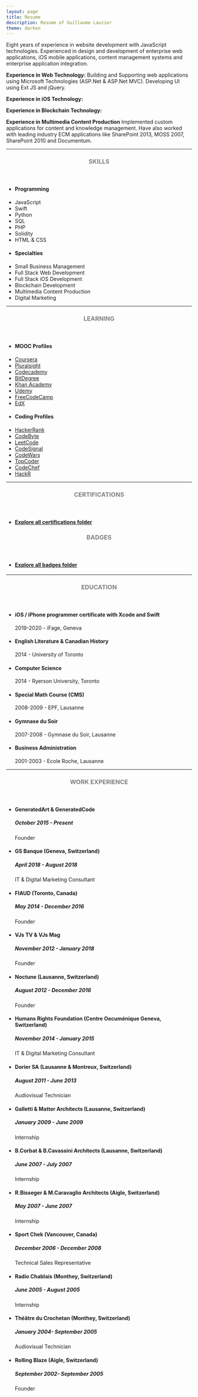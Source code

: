 ```yaml
---
layout: page
title: Resume
description: Resume of Guillaume Lauzier
theme: darken
---
```

Eight years of experience in website development with JavaScript technologies. Experienced in design and development of enterprise web applications, iOS mobile applications, content management systems and enterprise application integration.

**Experience in Web Technology:**
Building and Supporting web applications using Microsoft Technologies (ASP.Net & ASP.Net MVC). Developing UI using Ext JS and jQuery.

**Experience in iOS Technology:**


**Experience in Blockchain Technology:**


**Experience in Multimedia Content Production**
Implemented custom applications for content and knowledge management. Have also worked with leading industry ECM applications like SharePoint 2013, MOSS 2007, SharePoint 2010 and Documentum.
<hr/>
<!-- Skills -->
<section class="row">
	<header class="col-md-3">
		<h3 style="text-transform:uppercase;color:gray">Skills</h3>
	</header>
	<div class="col-md-9">
		<div class="row">
			<div class="col-md-6">
				<ul class="list-group">
					<li class="list-group-item active"><h4><strong>Programming</strong></h4></li>
					<li class="list-group-item">JavaScript</li>
					<li class="list-group-item">Swift</li>
					<li class="list-group-item">Python</li>
					<li class="list-group-item">SQL</li>
					<li class="list-group-item">PHP</li>
					<li class="list-group-item">Solidity</li>
					<li class="list-group-item">HTML & CSS</li>
				</ul>
			</div>
			<div class="col-md-6">
				<ul class="list-group">
					<li class="list-group-item active"><h4><strong>Specialties</strong></h4></li>
					<li class="list-group-item">Small Business Management</li>
					<li class="list-group-item">Full Stack Web Development</li>
					<li class="list-group-item">Full Stack iOS Development</li>
					<li class="list-group-item">Blockchain Development</li>
					<li class="list-group-item">Multimedia Content Production</li>
					<li class="list-group-item">Digital Marketing</li>				
				</ul>
			</div>
		</div>
	</div>
</section>
<hr/>
<!-- Skills -->
<section class="row">
	<header class="col-md-3">
		<h3 style="text-transform:uppercase;color:gray">Learning</h3>
	</header>
	<div class="col-md-9">
		<div class="row">
			<div class="col-md-6">
				<ul class="list-group">
					<li class="list-group-item active"><h4><strong>MOOC Profiles</strong></h4></li>
					<li class="list-group-item">
						<a href="https://www.coursera.org/user/b4891b2e63903f214571167dc955d178" 									target="_blank">Coursera</a>
					</li>
					<li class="list-group-item">
						<a href="https://app.pluralsight.com/profile/guillaumelauzier" 									target="_blank">Pluralsight</a>
					</li>
					<li class="list-group-item">
						<a href="https://www.codecademy.com/profiles/guillaumelauzier" 									target="_blank">Codecademy</a>
					</li>					
					<li class="list-group-item">
						<a href="https://www.bitdegree.org/user/guillaumelauzier/profile" 									target="_blank">BitDegree</a>
					</li>
					<li class="list-group-item">
						<a href="https://www.khanacademy.org/profile/guillaumelauzier/" 									target="_blank">Khan Academy</a>
					</li>
					<li class="list-group-item">
						<a href="https://www.udemy.com/user/guillaume-lauzier-3/" 									target="_blank">Udemy</a>
					</li>
					<li class="list-group-item">
						<a href="https://www.freecodecamp.org/guillaumelauzier" 									target="_blank">FreeCodeCamp</a>
					</li>
					<li class="list-group-item">
						<a href="https://profile.edx.org/u/guillaumelauzier" 									target="_blank">EdX</a>
					</li>
				</ul>
			</div>
			<div class="col-md-6">
				<ul class="list-group">
					<li class="list-group-item active"><h4><strong>Coding Profiles</strong></h4></li>
					<li class="list-group-item">
						<a href="https://www.hackerrank.com/Guillaumelauzier" 									target="_blank">HackerRank</a>
					</li>
					<li class="list-group-item">
						<a href="https://coderbyte.com/profile/guillaumelauzier" 									target="_blank">CodeByte</a>
					</li>
					<li class="list-group-item">
						<a href="https://leetcode.com/guillaumelauzier/" 									target="_blank">LeetCode</a>
					</li>
					<li class="list-group-item">
						<a href="https://app.codesignal.com/profile/llaulau" 									target="_blank">CodeSignal</a>
					</li>
					<li class="list-group-item">
						<a href="https://www.codewars.com/users/guillaumelauzier" 									target="_blank">CodeWars</a>
					</li>
					<li class="list-group-item">
						<a href="https://www.topcoder.com/members/Llaulau" 									target="_blank">TopCoder</a>
					</li>					
					<li class="list-group-item">
						<a href="https://www.codechef.com/users/llaulau" 									target="_blank">CodeChef</a>
					</li>
					<li class="list-group-item">
						<a href="https://hackr.io/guillaumelauzier" 									target="_blank">HackR</a>
					</li>
				</ul>
			</div>
		</div>
	</div>
</section>
<hr/>
<!-- Certifications -->
<section class="row">
	<header class="col-md-3">
		<h3 style="text-transform:uppercase;color:gray">Certifications</h3>
	</header>
	<div class="col-md-9">
		<div class="row">
			<div class="col-md-6">
				<ul class="list-group">
					<li class="list-group-item active"><h4><strong><a href="https://drive.google.com/drive/folders/16wFJobrMlWcASuzTC4sHIJJKZxnhS6wU?usp=sharing" target="_blank">Explore all certifications folder</a></strong></h4></li>
				</ul>
			</div>
		</div>
	</div>
	<header class="col-md-3">
		<h3 style="text-transform:uppercase;color:gray">Badges</h3>
	</header>
	<div class="col-md-9">
		<div class="row">
			<div class="col-md-6">
				<ul class="list-group">
					<li class="list-group-item active"><h4><strong><a href="https://drive.google.com/open?id=1tCPiQfnRU45oM2hF-knJDOXXy6-hd1Yz" target="_blank">Explore all badges folder</a></strong></h4></li>
				</ul>
			</div>
		</div>
	</div>
</section>
<hr/>
<!-- Education -->
<section class="row">
	<header class="col-md-3">
		<h3 style="text-transform:uppercase;color:gray">Education</h3>
	</header>
	<div class="col-md-9">
		<ul>
			<li>
				<h4>iOS / iPhone programmer certificate with Xcode and Swift</h4>
				<p>2019-2020 - iFage, Geneva</p>
			</li>
			<li>
				<h4>English Literature & Canadian History</h4>
				<p>2014 - University of Toronto</p>
			</li>
			<li>
				<h4>Computer Science</h4>
				<p>2014 - Ryerson University, Toronto</p>
			</li>
			<li>
				<h4>Special Math Course (CMS)</h4>
				<p>2008-2009 - EPF, Lausanne</p>
			</li>
			<li>
				<h4>Gymnase du Soir</h4>
				<p>2007-2008 - Gymnase du Soir, Lausanne</p>
			</li>
			<li>
				<h4>Business Administration</h4>
				<p>2001-2003 - Ecole Roche, Lausanne</p>
			</li>
		</ul>
	</div>
</section>
<hr/>
<!-- Work -->
<section class="row">
	<header class="col-md-3">
		<h3 style="text-transform:uppercase;color:gray">Work Experience</h3>
	</header>
	<div class="col-md-9">
		<ul>
			<li>
				<h4>GeneratedArt & GeneratedCode</h4>
				<h5>October 2015 - Present</h5>
				<p>Founder</p>
			</li>
			<li>
				<h4>GS Banque (Geneva, Switzerland)</h4>
				<h5>April 2018 - August 2018</h5>
				<p>IT & Digital Marketing Consultant</p>
			</li>
			<li>
				<h4>FIAUD (Toronto, Canada)</h4>
				<h5>May 2014 - December 2016</h5>
				<p>Founder</p>
			</li>
			<li>
				<h4>VJs TV & VJs Mag</h4>
				<h5>November 2012 - January 2018</h5>
				<p>Founder</p>
			</li>
			<li>
				<h4>Noctune (Lausanne, Switzerland)</h4>
				<h5>August 2012 - December 2016</h5>
				<p>Founder</p>
			</li>
			<li>
				<h4>Humans Rights Foundation (Centre Oecuménique Geneva, Switzerland)</h4>
				<h5>November 2014 - January 2015</h5>
				<p>IT & Digital Marketing Consultant</p>
			</li>
			<li>
				<h4>Dorier SA (Lausanne & Montreux, Switzerland)</h4>
				<h5>August 2011 - June 2013</h5>
				<p>Audiovisual Technician</p>
			</li>
			<li>
				<h4>Galletti & Matter Architects (Lausanne, Switzerland)</h4>
				<h5>January 2009 - June 2009</h5>
				<p>Internship</p>
			</li>
			<li>
				<h4>B.Corbat & B.Cavassini Architects (Lausanne, Switzerland)</h4>
				<h5>June 2007 - July 2007</h5>
				<p>Internship</p>
			</li>
			<li>
				<h4>R.Bisseger & M.Caravaglio Architects (Aigle, Switzerland)</h4>
				<h5>May 2007 - June 2007</h5>
				<p>Internship</p>
			</li>
			<li>
				<h4>Sport Chek (Vancouver, Canada)</h4>
				<h5>December 2006 - December 2008</h5>
				<p>Technical Sales Representative</p>
			</li>
			<li>
				<h4>Radio Chablais (Monthey, Switzerland)</h4>
				<h5>June 2005 - August 2005</h5>
				<p>Internship</p>
			</li>
			<li>
				<h4>Théâtre du Crochetan (Monthey, Switzerland)</h4>
				<h5>January 2004- September 2005</h5>
				<p>Audiovisual Technician</p>
			</li>
			<li>
				<h4>Rolling Blaze (Aigle, Switzerland)</h4>
				<h5>September 2002- September 2005</h5>
				<p>Founder</p>
			</li>
		</ul>
	</div>
</section>

